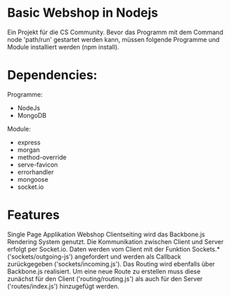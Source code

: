 # Basic Webshop in Nodejs

Ein Projekt für die CS Community.
Bevor das Programm mit dem Command node 'path/run' gestartet werden kann, müssen folgende Programme und Module installiert werden (npm install).

# Dependencies:

Programme:
- NodeJs
- MongoDB

Module:
- express
- morgan
- method-override
- serve-favicon
- errorhandler
- mongoose
- socket.io

# Features

Single Page Applikation Webshop
Clientseiting wird das Backbone.js Rendering System genutzt. Die Kommunikation zwischen Client und Server erfolgt per Socket.io. Daten werden vom Client mit der Funktion Sockets.* ('sockets/outgoing-js') angefordert und werden als Callback zurückgegeben ('sockets/incoming.js').
Das Routing wird ebenfalls über Backbone.js realisiert. Um eine neue Route zu erstellen muss diese zunächst für den Client ('routing/routing.js') als auch für den Server ('routes/index.js') hinzugefügt werden.
